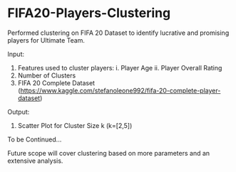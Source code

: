 # FIFA20-Players-Clustering
Performed clustering on FIFA 20 Dataset to identify lucrative and promising players for Ultimate Team. 

Input:
1. Features used to cluster players:
  i. Player Age
  ii. Player Overall Rating
2. Number of Clusters
3. FIFA 20 Complete Dataset (https://www.kaggle.com/stefanoleone992/fifa-20-complete-player-dataset)

Output:
1. Scatter Plot for Cluster Size k (k=[2,5])



To be Continued...

Future scope will cover clustering based on more parameters and an extensive analysis.
